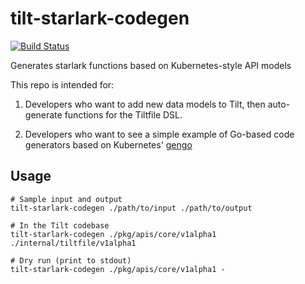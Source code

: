 # tilt-starlark-codegen

[![Build Status](https://circleci.com/gh/tilt-dev/tilt-starlark-codegen/tree/main.svg?style=shield)](https://circleci.com/gh/tilt-dev/tilt-starlark-codegen)

Generates starlark functions based on Kubernetes-style API models

This repo is intended for:

1) Developers who want to add new data models to Tilt, then auto-generate functions for the
Tiltfile DSL.

2) Developers who want to see a simple example of Go-based code generators based
on Kubernetes' [gengo](https://pkg.go.dev/k8s.io/gengo)

## Usage

```
# Sample input and output
tilt-starlark-codegen ./path/to/input ./path/to/output

# In the Tilt codebase
tilt-starlark-codegen ./pkg/apis/core/v1alpha1 ./internal/tiltfile/v1alpha1

# Dry run (print to stdout)
tilt-starlark-codegen ./pkg/apis/core/v1alpha1 -
```
